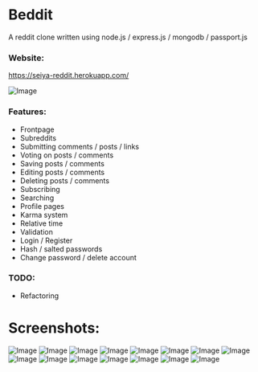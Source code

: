 # Beddit
A reddit clone written using node.js / express.js / mongodb / passport.js

### Website:
https://seiya-reddit.herokuapp.com/

![Image](https://i.imgur.com/HbpGIZP.png)


### Features:
* Frontpage
* Subreddits
* Submitting comments / posts / links
* Voting on posts / comments
* Saving posts / comments
* Editing posts / comments
* Deleting posts / comments
* Subscribing
* Searching
* Profile pages
* Karma system
* Relative time
* Validation
* Login / Register
* Hash / salted passwords
* Change password / delete account

### TODO:
* Refactoring

# Screenshots:
![Image](https://i.imgur.com/QWmcJG7.png)
![Image](https://i.imgur.com/Cf1kpy7.png)
![Image](https://i.imgur.com/vwjY3hI.png)
![Image](https://i.imgur.com/f0cJpfS.png)
![Image](https://i.imgur.com/fOl9v5E.png)
![Image](https://i.imgur.com/RSZ1ruw.png)
![Image](https://i.imgur.com/4aHHz4W.png)
![Image](https://i.imgur.com/g1sjo8w.png)
![Image](https://i.imgur.com/BVlLpbB.png)
![Image](https://i.imgur.com/YfNOatP.png)
![Image](https://i.imgur.com/c9r0FlE.png)
![Image](https://i.imgur.com/Hny7gIj.png)
![Image](https://i.imgur.com/G5TlBe2.png)
![Image](https://i.imgur.com/EQNKpbN.png)
![Image](https://i.imgur.com/s8jfuap.png)
